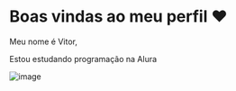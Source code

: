 # Boas vindas ao meu perfil ❤️

Meu nome é Vitor,

Estou estudando programação na Alura




![image](https://github.com/user-attachments/assets/ea178066-5443-4d52-8dcc-a980fda111fe)
